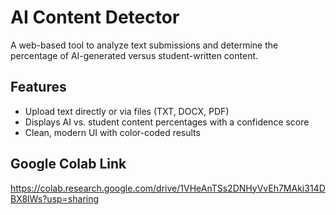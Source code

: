 # AI Content Detector

A web-based tool to analyze text submissions and determine the percentage of AI-generated versus student-written content.

## Features
- Upload text directly or via files (TXT, DOCX, PDF)
- Displays AI vs. student content percentages with a confidence score
- Clean, modern UI with color-coded results

## Google Colab Link
https://colab.research.google.com/drive/1VHeAnTSs2DNHyVvEh7MAki314DBX8lWs?usp=sharing

